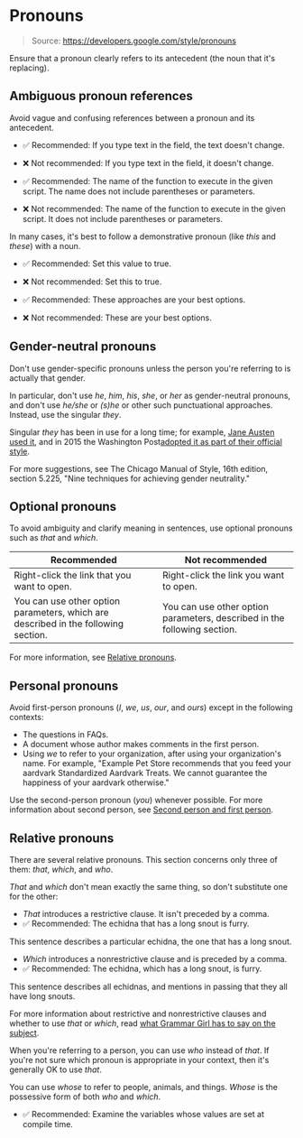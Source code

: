 # Pronouns

> Source: https://developers.google.com/style/pronouns

Ensure that a pronoun clearly refers to its antecedent (the noun that it's replacing).

## Ambiguous pronoun references

Avoid vague and confusing references between a pronoun and its antecedent.

- ✅ Recommended: If you type text in the field, the text doesn't change.

- ❌ Not recommended: If you type text in the field, it doesn't change.

- ✅ Recommended: The name of the function to execute in the given script. The name does not include parentheses or parameters.

- ❌ Not recommended: The name of the function to execute in the given script. It does not include parentheses or parameters.

In many cases, it's best to follow a demonstrative pronoun (like *this* and *these*) with a noun.

- ✅ Recommended: Set this value to true.

- ❌ Not recommended: Set this to true.

- ✅ Recommended: These approaches are your best options.

- ❌ Not recommended: These are your best options.

## Gender-neutral pronouns

Don't use gender-specific pronouns unless the person you're referring to is actually that gender.

In particular, don't use *he*, *him*, *his*, *she*, or *her* as gender-neutral pronouns, and don't use *he/she* or *(s)he* or other such punctuational approaches. Instead, use the singular *they*.

Singular *they* has been in use for a long time; for example, [Jane Austen used it](http://www.pemberley.com/janeinfo/austheir.html), and in 2015 the Washington Post[adopted it as part of their official style](https://www.washingtonpost.com/opinions/the-post-drops-the-mike--and-the-hyphen-in-e-mail/2015/12/04/ccd6e33a-98fa-11e5-8917-653b65c809eb_story.html).

For more suggestions, see The Chicago Manual of Style, 16th edition, section 5.225, "Nine techniques for achieving gender neutrality."

## Optional pronouns

To avoid ambiguity and clarify meaning in sentences, use optional pronouns such as *that* and *which*.

| Recommended | Not recommended |
| --- | --- |
| Right-click the link that you want to open. | Right-click the link you want to open. |
| You can use other option parameters, which are described in the following section. | You can use other option parameters, described in the following section. |

For more information, see [Relative pronouns](https://developers.google.com/style/pronouns#relative-pronouns).

## Personal pronouns

Avoid first-person pronouns (*I*, *we*, *us*, *our*, and *ours*) except in the following contexts:

- The questions in FAQs.
- A document whose author makes comments in the first person.
- Using *we* to refer to your organization, after using your organization's name. For example, "Example Pet Store recommends that you feed your aardvark Standardized Aardvark Treats. We cannot guarantee the happiness of your aardvark otherwise."

Use the second-person pronoun (*you*) whenever possible. For more information about second person, see [Second person and first person](https://developers.google.com/style/person).

## Relative pronouns

There are several relative pronouns. This section concerns only three of them: *that*, *which*, and *who*.

*That* and *which* don't mean exactly the same thing, so don't substitute one for the other:

- *That* introduces a restrictive clause. It isn't preceded by a comma. 
- ✅ Recommended: The echidna that has a long snout is furry.

This sentence describes a particular echidna, the one that has a long snout.

- *Which* introduces a nonrestrictive clause and is preceded by a comma. 
- ✅ Recommended: The echidna, which has a long snout, is furry.

This sentence describes all echidnas, and mentions in passing that they all have long snouts.

For more information about restrictive and nonrestrictive clauses and whether to use *that* or *which*, read [what Grammar Girl has to say on the subject](https://www.quickanddirtytips.com/articles/which-versus-that/).

When you're referring to a person, you can use *who* instead of *that*. If you're not sure which pronoun is appropriate in your context, then it's generally OK to use *that*.

You can use *whose* to refer to people, animals, and things. *Whose* is the possessive form of both *who* and *which*.

- ✅ Recommended: Examine the variables whose values are set at compile time.
